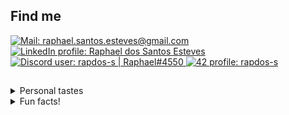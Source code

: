 <!-- <div align="left">
  <div>
    <img title="Raphael" height="135" src="https://github.com/rapdos-s/rapdos-s/blob/main/Avatar%20Cel%20Shading.png?raw=true">
    <img title="Most Used Languages" height="135em" src="https://github-readme-stats.vercel.app/api/top-langs/?username=rapdos-s&layout=compact&langs_count=7&theme=apprentice&border_radius=8&hide_border=true&bg_color=3e3e3e&hide=shell,powershell"/>
  </div>
</div>
<div align="left">
  <div>
    </br>
    &nbsp;&nbsp;
    <img title="C" src="https://img.shields.io/badge/C-3e3e3e?&logo=c&logoColor=white">
    <img title="C++" src="https://img.shields.io/badge/C%2B%2B-3e3e3e?logo=c%2B%2B&logoColor=white">
    <img title="CSS3" src="https://img.shields.io/badge/CSS3-3e3e3e?logo=CSS3&logoColor=white">
    <img title="JavaScript" src="https://img.shields.io/badge/JavaScript-3e3e3e?logo=javascript&logoColor=white">
    <img title="Node.js" src="https://img.shields.io/badge/Node.js-3e3e3e?logo=Node.js&logoColor=white">
    <img title="React" src="https://img.shields.io/badge/React-3e3e3e?logo=react&logoColor=white">
    <img title="Python" src="https://img.shields.io/badge/Python-3e3e3e?logo=python&logoColor=white">
    <img title="Android" src="https://img.shields.io/badge/Android-3e3e3e?logo=android&logoColor=white">
    <img title="KaiOS" src="https://img.shields.io/badge/KaiOS-3e3e3e?logo=KaiOS&logoColor=white">
    <img title="HTML5" src="https://img.shields.io/badge/HTML5-3e3e3e?logo=html5&logoColor=white">
  </div>

<h2>Current projects</h2>

<details>

<summary>42 São Paulo</summary>

###### • [42 São Paulo](https://www.42sp.org.br/ "42 São Paulo")

<img title="Phase One" height="150" align="left" src="https://github.com/rapdos-s/rapdos-s/blob/main/badges/phase_onem.png?raw=true">
<img title="Phase Two" height="150" src="https://github.com/rapdos-s/rapdos-s/blob/main/badges/phase_twom.png?raw=true">
<img title="Phase Three" height="150" src="https://github.com/rapdos-s/rapdos-s/blob/main/badges/phase_threem.png?raw=true">
<img title="common_core" height="150" src="https://github.com/rapdos-s/rapdos-s/blob/main/badges/common_coree.png?raw=true">
<details>
<summary>Phase One</summary>
<div>
    </br>
    <img title="libft" height="100" src="https://github.com/rapdos-s/rapdos-s/blob/main/badges/libftm.png?raw=true">
    <img title="get_next_line" height="100" src="https://github.com/rapdos-s/rapdos-s/blob/main/badges/get_next_linem.png?raw=true">
    <img title="ft_printf" height="100" src="https://github.com/rapdos-s/rapdos-s/blob/main/badges/ft_printfm.png?raw=true">
    <img title="born2beroot" height="100" src="https://github.com/rapdos-s/rapdos-s/blob/main/badges/born2berootm.png?raw=true">
    <img title="so_long" height="100" src="https://github.com/rapdos-s/rapdos-s/blob/main/badges/so_longm.png?raw=true">
    <img title="fract-ol" height="100" src="https://github.com/rapdos-s/rapdos-s/blob/main/badges/fract-olm.png?raw=true">
    <img title="fdf" height="100" src="https://github.com/rapdos-s/rapdos-s/blob/main/badges/fdfm.png?raw=true">
    <img title="pipex" height="100" src="https://github.com/rapdos-s/rapdos-s/blob/main/badges/pipexm.png?raw=true">
    <img title="minitalk" height="100" src="https://github.com/rapdos-s/rapdos-s/blob/main/badges/minitalkm.png?raw=true">
    </br>
</div>
</details>
<details>
<summary>Phase Two</summary>
<div>
    </br>
    <img title="push_swap" height="100" src="https://github.com/rapdos-s/rapdos-s/blob/main/badges/push_swapm.png?raw=true">
    <img title="minishell" height="100" src="https://github.com/rapdos-s/rapdos-s/blob/main/badges/minishellm.png?raw=true">
    <img title="philosophers" height="100" src="https://github.com/rapdos-s/rapdos-s/blob/main/badges/philosophersm.png?raw=true">
    <img title="netpractice" height="100" src="https://github.com/rapdos-s/rapdos-s/blob/main/badges/netpracticem.png?raw=true">
    <img title="cub3d" height="100" src="https://github.com/rapdos-s/rapdos-s/blob/main/badges/cub3dm.png?raw=true">
    <img title="minirt" height="100" src="https://github.com/rapdos-s/rapdos-s/blob/main/badges/minirtm.png?raw=true">
    </br>
</div>
</details>
<details>
<summary>Phase Three</summary>
<div>
    </br>
	<img title="cpp" height="100" src="https://github.com/rapdos-s/rapdos-s/blob/main/badges/cppm.png?raw=true">
	<img title="ft_containers" height="100" src="https://github.com/rapdos-s/rapdos-s/blob/main/badges/ft_containersm.png?raw=true">
	<img title="inception" height="100" src="https://github.com/rapdos-s/rapdos-s/blob/main/badges/inceptionm.png?raw=true">
	<img title="webserv" height="100" src="https://github.com/rapdos-s/rapdos-s/blob/main/badges/webservm.png?raw=true">
	<img title="ft_irc" height="100" src="https://github.com/rapdos-s/rapdos-s/blob/main/badges/ft_ircm.png?raw=true">
	<img title="ft_transcendence" height="100" src="https://github.com/rapdos-s/rapdos-s/blob/main/badges/ft_transcendencem.png?raw=true">
    </br>
</div>
</details>
<details>
<summary>Colaboration</summary>
<div>
    </br>
	<img title="events" height="100" src="https://github.com/rapdos-s/rapdos-s/blob/main/badges/eventsh.png?raw=true">
	<img title="voxotron" height="100" src="https://github.com/rapdos-s/rapdos-s/blob/main/badges/voxotronh.png?raw=true">
	<img title="evaluation" height="100" src="https://github.com/rapdos-s/rapdos-s/blob/main/badges/evaluationh.png?raw=true">
    </br>
</div>
</details>
<details>
<summary>Services</summary>
<div>
    </br>
	<img title="survey" height="100" src="https://github.com/rapdos-s/rapdos-s/blob/main/badges/surveyh.png?raw=true">
	<img title="volunteer" height="100" src="https://github.com/rapdos-s/rapdos-s/blob/main/badges/volunteerh.png?raw=true">
	<img title="entrepreneur" height="100" src="https://github.com/rapdos-s/rapdos-s/blob/main/badges/entrepreneurh.png?raw=true">
    </br>
</div>
</details>
</details>

<details>

<summary>Tracks at Exercism</summary>

###### • [C](https://exercism.org/profiles/radossa "C track at Exercism")

- [ ] Easy exercises;
- [ ] Medium exercises;
- [ ] Hard exercises.

</details>
-->

<h2>Find me</h2>

<a href="mailto:raphael.santos.esteves@gmail.com">
  <picture>
    <source
      media="(prefers-color-scheme: dark)"
      srcset="https://img.shields.io/badge/| Mail-3e3e3e?style=flat-square&logo=gmail&logoColor=e3e3e3"
    >
    <source
      media="(prefers-color-scheme: light)"
      srcset="https://img.shields.io/badge/| Mail-e3e3e3?style=flat-square&logo=gmail&logoColor=3e3e3e"
    >
    <img
  	  alt="Mail: raphael.santos.esteves@gmail.com"
      src="https://img.shields.io/badge/| Mail-3e3e3e?style=flat-square&logo=gmail&logoColor=e3e3e3"
    >
  </picture>
</a>

<a href="https://www.linkedin.com/in/rapdos-s/">
  <picture>
    <source
      media="(prefers-color-scheme: dark)"
      srcset="https://img.shields.io/badge/| LinkedIn-3e3e3e?style=flat-square&logo=linkedin&logoColor=e3e3e3"
    >
    <source
      media="(prefers-color-scheme: light)"
      srcset="https://img.shields.io/badge/| LinkedIn-e3e3e3?style=flat-square&logo=linkedin&logoColor=3e3e3e"
    >
    <img
  	  alt="LinkedIn profile: Raphael dos Santos Esteves"
      src="https://img.shields.io/badge/| LinkedIn-3e3e3e?style=flat-square&logo=linkedin&logoColor=e3e3e3"
    >
  </picture>
</a>

<a href="https://discordapp.com/users/797961558889070623/">
  <picture>
    <source
      media="(prefers-color-scheme: dark)"
      srcset="https://img.shields.io/badge/| Discord-3e3e3e?style=flat-square&logo=discord&logoColor=e3e3e3"
    >
    <source
      media="(prefers-color-scheme: light)"
      srcset="https://img.shields.io/badge/| Discord-e3e3e3?style=flat-square&logo=discord&logoColor=3e3e3e"
    >
    <img
  	  alt="Discord user: rapdos-s | Raphael#4550"
      src="https://img.shields.io/badge/| Discord-3e3e3e?style=flat-square&logo=discord&logoColor=e3e3e3"
    >
  </picture>
</a>

<a href="https://profile.intra.42.fr/users/rapdos-s">
  <picture>
    <source
      media="(prefers-color-scheme: dark)"
      srcset="https://img.shields.io/badge/| 42 São Paulo-3e3e3e?style=flat-square&logo=42&logoColor=e3e3e3"
    >
    <source
      media="(prefers-color-scheme: light)"
      srcset="https://img.shields.io/badge/| 42 São Paulo-e3e3e3?style=flat-square&logo=42&logoColor=3e3e3e"
    >
    <img
  	  alt="42 profile: rapdos-s"
      src="https://img.shields.io/badge/| 42 São Paulo-3e3e3e?style=flat-square&logo=42&logoColor=e3e3e3"
    >
  </picture>
</a>

<!--
<a href="https://exercism.org/profiles/rapdos-s">
  <picture>
    <source
      media="(prefers-color-scheme: dark)"
      srcset="https://img.shields.io/badge/| Exercism-3e3e3e?style=flat-square&logo=Exercism&logoColor=e3e3e3"
    >
    <source
      media="(prefers-color-scheme: light)"
      srcset="https://img.shields.io/badge/| Exercism-e3e3e3?style=flat-square&logo=Exercism&logoColor=3e3e3e"
    >
    <img
  	  alt="Exercism profile: rapdos-s"
      src="https://img.shields.io/badge/| Exercism-3e3e3e?style=flat-square&logo=Exercism&logoColor=e3e3e3"
    >
  </picture>
</a>
 -->
<h2></h2> <!-- Line divisor -->

<details>
  <summary>Personal tastes</summary>

  - ♟️ [Chess](https://www.chess.com/member/rapdos-s "Chess.com Profile");

  - 😁 Bad Jokes;

  - 🌾 [Stardew Valley](https://steamcommunity.com/id/rapdos-s/ "Steam Profile");

  - 🥜 Paçoca (Peanut Candy).

</details>

<details>
  <summary>Fun facts!</summary>

  - 🎵 I learned to play acoustic guitar even though I didn't like to listen to music;

  - 🏃 The username "**rapdos**" sounds like "**fasterous**" in Brazilian Portuguese;

</details>

<!-- Herobrine: I'm still here, boy. -->
